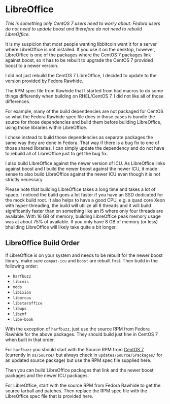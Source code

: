 # LibreOffice

*This is something only CentOS 7 users need to worry about. Fedora users do not
need to update boost and therefore do not need to rebuild LibreOffice.*

It is my suspicion that most people wanting libbitcoin want it for a server
where LibreOffice is not installed. If you use it on the desktop, however,
LibreOffice is one of the packages where the CentOS 7 packages link against
boost, so it has to be rebuilt to upgrade the CentOS 7 provided boost to a
newer version.

I did not just rebuild the CentOS 7 LibreOffice, I decided to update to the
version provided by Fedora Rawhide.

The RPM spec file from Rawhide that I started from had macros to do some things
differently when building on RHEL/CentOS 7. I did not like all of those
differences.

For example, many of the build dependencies are not packaged for CentOS so what
the Fedora Rawhide spec file does in those cases is bundle the source for those
dependencies and build them before building LibreOffice, using those libraries
within LibreOffice.

I chose instead to build those dependencies as separate packages the same way
they are done in Fedora. That way if there is a bug fix to one of those
shared libraries, I can simply update the dependency and do not have to rebuild
all of LibreOffice just to get the bug fix.

I also build LibreOffice against the newer version of ICU. As LibreOffice links
against boost and I build the newer boost against the newer ICU, it made sense
to also build LibreOffice against the newer ICU even though it is not strictly
necessary.

Please note that building LibreOffice takes a long time and takes a lot of
space. I noticed the build goes a lot faster if you have an SSD dedicated for
the mock build root. It also helps to have a good CPU, e.g. a quad core Xeon
with hyper-threading, the build will utilize all 8 threads and it will build
significantly faster than on something like an i5 where only four threads are
available. With 16 GB of memory, building LibreOffice peak memory usage was
at about 75% of available. If you only have 8 GB of memory (or less) bhuilding
LibreOffice will likely take quite a bit longer.

## LibreOffice Build Order

If LibreOffice is on your system and needs to be rebuilt for the newer boost
library, make sure `compat-icu` and `boost` are rebuilt first. Then build in
the following order:

* `harfbuzz`
* `libcmis`
* `mdds`
* `libixion`
* `liborcus`
* `libstaroffice`
* `libwps`
* `libzmf`
* `libe-book`

With the exception of `harfbuzz`, just use the source RPM from Fedora Rawhide
for the above packages. They should build just fine in CentOS 7 when built in
that order.

For `harfbuzz` you should start with the Source RPM from [CentOS 7](http://vault.centos.org/7.3.1611/)
(currently in `os/Source/` but always check in `updates/Source/SPackages/` for
an updated source package) but use the RPM spec file supplied here.

Then you can build LibreOffice packages that link and the newer boost packages
and the newer ICU packages.

For LibreOffice, start with the source RPM from Fedora Rawhide to get the
source tarball and patches. Then replace the RPM spec file with the LibreOffice
spec file that is provided here.
